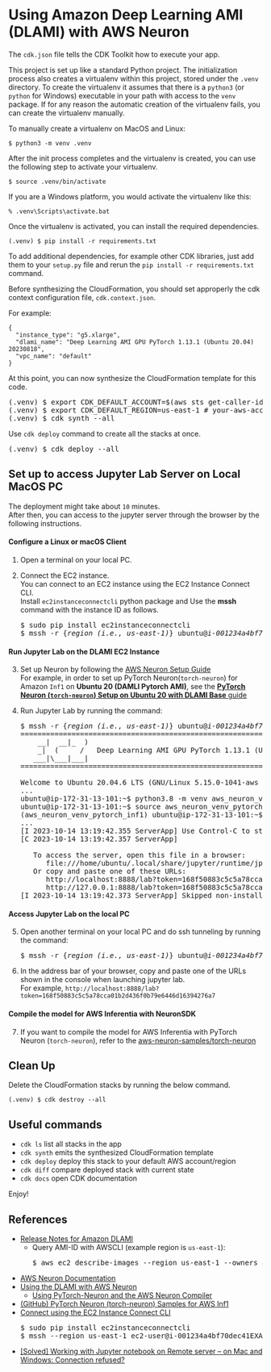 
# Using Amazon Deep Learning AMI (DLAMI) with AWS Neuron

The `cdk.json` file tells the CDK Toolkit how to execute your app.

This project is set up like a standard Python project.  The initialization
process also creates a virtualenv within this project, stored under the `.venv`
directory.  To create the virtualenv it assumes that there is a `python3`
(or `python` for Windows) executable in your path with access to the `venv`
package. If for any reason the automatic creation of the virtualenv fails,
you can create the virtualenv manually.

To manually create a virtualenv on MacOS and Linux:

```
$ python3 -m venv .venv
```

After the init process completes and the virtualenv is created, you can use the following
step to activate your virtualenv.

```
$ source .venv/bin/activate
```

If you are a Windows platform, you would activate the virtualenv like this:

```
% .venv\Scripts\activate.bat
```

Once the virtualenv is activated, you can install the required dependencies.

```
(.venv) $ pip install -r requirements.txt
```

To add additional dependencies, for example other CDK libraries, just add
them to your `setup.py` file and rerun the `pip install -r requirements.txt`
command.

Before synthesizing the CloudFormation, you should set approperly the cdk context configuration file, `cdk.context.json`.

For example:

```
{
  "instance_type": "g5.xlarge",
  "dlami_name": "Deep Learning AMI GPU PyTorch 1.13.1 (Ubuntu 20.04) 20230818",
  "vpc_name": "default"
}
```

At this point, you can now synthesize the CloudFormation template for this code.

<pre>
(.venv) $ export CDK_DEFAULT_ACCOUNT=$(aws sts get-caller-identity --query Account --output text)
(.venv) $ export CDK_DEFAULT_REGION=us-east-1 # your-aws-account-region
(.venv) $ cdk synth --all
</pre>

Use `cdk deploy` command to create all the stacks at once.

<pre>
(.venv) $ cdk deploy --all
</pre>


## Set up to access Jupyter Lab Server on Local MacOS PC

The deployment might take about `10` minutes.<br/>
After then, you can access to the jupyter server through the browser by the following instructions.

#### Configure a Linux or macOS Client

1. Open a terminal on your local PC.
2. Connect the EC2 instance.<br/>
   You can connect to an EC2 instance using the EC2 Instance Connect CLI.<br/>
   Install `ec2instanceconnectcli` python package and Use the **mssh** command with the instance ID as follows.

   <pre>
   $ sudo pip install ec2instanceconnectcli
   $ mssh -r {<i>region (i.e., us-east-1)</i>} ubuntu@<i>i-001234a4bf70dec41EXAMPLE</i>
   </pre>

#### Run Jupyter Lab on the DLAMI EC2 Instance

3. Set up Neuron by following the [AWS Neuron Setup Guide](https://awsdocs-neuron.readthedocs-hosted.com/en/latest/general/setup/index.html)<br/>
   For example, in order to set up PyTorch Neuron(`torch-neuron`) for Amazon `Inf1` on **Ubuntu 20 (DAMLI Pytorch AMI)**, see the [**PyTorch Neuron (`torch-neuron`) Setup on Ubuntu 20 with DLAMI Base** guide](https://awsdocs-neuron.readthedocs-hosted.com/en/latest/general/setup/neuron-setup/pytorch/neuron/ubuntu/torch-neuron-ubuntu20-base-dlami.html#setup-torch-neuron-u20-base-dlami)

4. Run Jupyter Lab by running the command:
   <pre>
   $ mssh -r {<i>region (i.e., us-east-1)</i>} ubuntu@<i>i-001234a4bf70dec41EXAMPLE</i>
   =============================================================================
       __|  __|_  )
       _|  (     /   Deep Learning AMI GPU PyTorch 1.13.1 (Ubuntu 20.04)
      ___|\___|___|
   =============================================================================

   Welcome to Ubuntu 20.04.6 LTS (GNU/Linux 5.15.0-1041-aws x86_64v)
   ...
   ubuntu@ip-172-31-13-101:~$ python3.8 -m venv aws_neuron_venv_pytorch_inf1
   ubuntu@ip-172-31-13-101:~$ source aws_neuron_venv_pytorch_inf1/bin/activate
   (aws_neuron_venv_pytorch_inf1) ubuntu@ip-172-31-13-101:~$ jupyter lab --no-browser
   ...
   [I 2023-10-14 13:19:42.355 ServerApp] Use Control-C to stop this server and shut down all kernels (twice to skip confirmation).
   [C 2023-10-14 13:19:42.357 ServerApp]

      To access the server, open this file in a browser:
         file:///home/ubuntu/.local/share/jupyter/runtime/jpserver-36968-open.html
      Or copy and paste one of these URLs:
         http://localhost:8888/lab?token=168f50883c5c5a78cca01b2d436f0b79e6446d16394276a7
         http://127.0.0.1:8888/lab?token=168f50883c5c5a78cca01b2d436f0b79e6446d16394276a7
   [I 2023-10-14 13:19:42.373 ServerApp] Skipped non-installed server(s): bash-language-server, dockerfile-language-server-nodejs, javascript-typescript-langserver, jedi-language-server, julia-language-server, pyright, python-language-server, python-lsp-server, r-languageserver, sql-language-server, texlab, typescript-language-server, unified-language-server, vscode-css-languageserver-bin, vscode-html-languageserver-bin, vscode-json-languageserver-bin, yaml-language-server
   </pre>

#### Access Jupyter Lab on the local PC

5. Open another terminal on your local PC and do ssh tunneling by running the command:
   <pre>
   $ mssh -r {<i>region (i.e., us-east-1)</i>} ubuntu@<i>i-001234a4bf70dec41EXAMPLE</i> -N -L 8888:localhost:8888
   </pre>
6. In the address bar of your browser, copy and paste one of the URLs shown in the console when launching jupyter lab.<br/>
   For example, `http://localhost:8888/lab?token=168f50883c5c5a78cca01b2d436f0b79e6446d16394276a7`

#### Compile the model for AWS Inferentia with NeuronSDK

7. If you want to compile the model for AWS Inferentia with PyTorch Neuron (`torch-neuron`), refer to the [aws-neuron-samples/torch-neuron](https://github.com/aws-neuron/aws-neuron-samples/tree/master/torch-neuron)


## Clean Up

Delete the CloudFormation stacks by running the below command.

```
(.venv) $ cdk destroy --all
```


## Useful commands

 * `cdk ls`          list all stacks in the app
 * `cdk synth`       emits the synthesized CloudFormation template
 * `cdk deploy`      deploy this stack to your default AWS account/region
 * `cdk diff`        compare deployed stack with current state
 * `cdk docs`        open CDK documentation

Enjoy!


## References

 * [Release Notes for Amazon DLAMI](https://docs.aws.amazon.com/dlami/latest/devguide/appendix-ami-release-notes.html)
   * Query AMI-ID with AWSCLI (example region is `us-east-1`):
     <pre>
     $ aws ec2 describe-images --region us-east-1 --owners amazon --filters 'Name=name,Values=Deep Learning AMI GPU PyTorch 1.13.? (Ubuntu 20.04) ????????' 'Name=state,Values=available' --query 'reverse(sort_by(Images, &CreationDate))[:1].Name'
     </pre>
 * [AWS Neuron Documentation](https://awsdocs-neuron.readthedocs-hosted.com/en/latest/index.html)
 * [Using the DLAMI with AWS Neuron](https://docs.aws.amazon.com/dlami/latest/devguide/tutorial-inferentia-using.html)
   * [Using PyTorch-Neuron and the AWS Neuron Compiler](https://docs.aws.amazon.com/dlami/latest/devguide/tutorial-inferentia-pytorch-neuron.html)
 * [(GitHub) PyTorch Neuron (torch-neuron) Samples for AWS Inf1](https://github.com/aws-neuron/aws-neuron-samples/tree/master/torch-neuron)
 * [Connect using the EC2 Instance Connect CLI](https://docs.aws.amazon.com/AWSEC2/latest/UserGuide/ec2-instance-connect-methods.html#ec2-instance-connect-connecting-ec2-cli)
   <pre>
   $ sudo pip install ec2instanceconnectcli
   $ mssh --region us-east-1 ec2-user@i-001234a4bf70dec41EXAMPLE
   </pre>
 * [[Solved] Working with Jupyter notebook on Remote server – on Mac and Windows: Connection refused?](https://ctcoding.wordpress.com/2019/10/19/working-with-jupyter-notebook-on-remote-server-on-mac-and-windows/)
